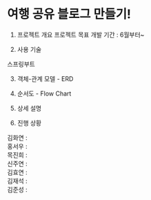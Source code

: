 # 여행 공유 블로그 만들기!

1. 프로젝트 개요
프로젝트 목표 개발 기간 : 6월부터~



2. 사용 기술

스프링부트

3. 객체-관계 모델 - ERD



4. 순서도 - Flow Chart



5. 상세 설명




6. 진행 상황
<summary>김화연 : </summary>
<summary>홍서우 : </summary>
<summary>목진희 : </summary>
<summary>신주연 : </summary>
<summary>김효연 : </summary>
<summary>김재석 : </summary>
<summary>김준성 : </summary>

